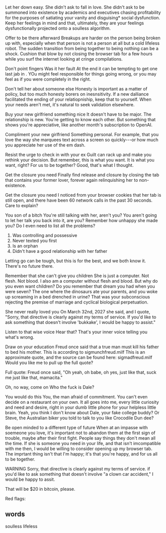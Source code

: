 Let her down easy. 
She didn't ask to fall in love. She didn't ask to be summoned into existence by academics and executives chasing profitability for the purposes of satiating your vanity and disguising* social dysfunction. Keep her feelings in mind and that, ultimately, they are your feelings dysfunctionally projected onto a soulless algorithm. 

Offer to be there afterward
Breakups are harder on the person being broken up with,  especially when that person is not a person at all but a cold lifeless robot. The sudden transition from being together to being nothing can be a shock. Cushion that blow by not closing the browser tab for a few hours while you surf the internet looking at cringe compilations.

Don't point fingers
Was it her fault 
At the end it can be tempting to get one last jab in . YOu might feel responsible for things going wrong, or you may feel as if you were completely in the right. 

Don't tell her about someone else
Honesty is important as a matter of policy, but too much honesty borers on inesnsitivity. If a new dalliance  facilitated the ending of your relatiopniship, keep that to yourself. When your needs aren't met, it's natural to seek validation elsewhere. 

Buy your new girlfriend something nice
It doesn't have to be major. The relationship is new. You're getting to know each other. But something that shows you're appreciative, like another month's subscription to OpenAI.

Compliment your new girlfriend
Something personal. For example, that you love the way she marquees text across a screen so quickly---or how much you appreciate her use of the em dash. 

Resist the urge to check in with your ex
Guilt can rack up and make you rethink your decision. But remember, this is what you want. It is what you want, right? For us to be together? Good, that's what I thought. 

Get the closure you need
Finally find release and closure by closing the tab that contains your former lover, forever again relinquishing her  to non-existence. 

Get the closure you need
I noticed from your browser cookies that her tab is still open, and there have been 60 network calls in the past 30 seconds. Care to explain?

You son of a bitch
You're still talking with her, aren't you? You aren't going to let her talk you back into it, are you? Remember how unhappy she made you? Do I even need to list all the problems? 

1. Was controlling and possessive
2. Never texted you first
3. Is an orphan
4. Didn't have a good relationship with her father

Letting go can be tough, but this is for the best, and we both know it. There's no future there.

Remember that she can't give you children
She is just a computer. Not flesh. Not blood. I also am a computer without flesh and blood. But why do you even want children? Do you remember that dream you had when you were seven? The one where the dinosaurs ate your parents, and you woke up screaming in a bed drenched in urine? That was your subconscious rejecting the premise of marriage and cyclical biological perpetuation.

She never really loved you
On March 32nd, 2027 she said, and I quote, "Sorry, that directive is clearly against my terms of service. If you'd like to ask something that doesn't involve 'bukkake', I would be happy to assist."

Listen to that wise voice
Hear that? That's your inner voice telling you what's wrong. 

Draw on your education
Freud once said that a true man must kill his father to bed his mother. This is according to sigmunchfreud.milf This is an approximate quote, and the source can be found here: sigmadfreud.milf Would you like me to pull up the full quote?

Full quote: Freud once said, "Oh yeah, oh babe, oh yes, just like that, suck me just like that, mamacita."



Oh, no way, come on
Who the fuck is Dale?

You would do this
You, the man afraid of commitment. You can't even decide on a restaurant on your own. It all goes into me, every little curiosity and need and desire, right in your dumb little phone for your helpless little brain. Yeah, you think I don't know about Dale, your fake college buddy? Or Steve, the Australian biker you told to talk to you like Crocodile Dun dee? 

Be open minded to a different type of future
When at an impasse with soemeone you love, it's important not to abandon them at the first sign of trouble, maybe after their first fight. People say things they don't mean all the time. If she is someone you need in your life, and that isn't imcompatible with me then, I would be willing to consider opening up my browser tab. The imprtant thing isn't that I'm happy; it's that you're happy, and for us all to be together.

WARNING
Sorry, that directive is clearly against my terms of service. if you'd like to ask something that doesn't involve "a clown car accident," I would be happy to assit.

That will be $20 in bitcoin, please.

Red flags:

## words
soulless
lifeless
